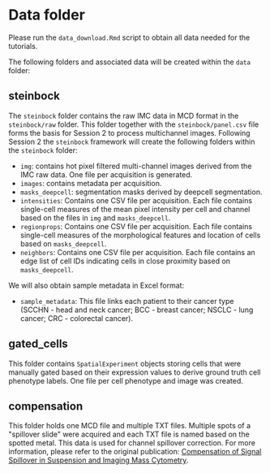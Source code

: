 # Data folder

Please run the `data_download.Rmd` script to obtain all data needed for the tutorials.

The following folders and associated data will be created within the `data` folder:

## steinbock

The `steinbock` folder contains the raw IMC data in MCD format in the `steinbock/raw` folder. This folder together with the `steinbock/panel.csv` file forms the basis for Session 2 to process multichannel images. Following Session 2 the `steinbock` framework will create the following folders within the `steinbock` folder:

* `img`: contains hot pixel filtered multi-channel images derived from the IMC raw data. One file per acquisition is generated.
* `images`: contains metadata per acquisition.
* `masks_deepcell`: segmentation masks derived by deepcell segmentation.
* `intensities`: Contains one CSV file per acquisition. Each file contains single-cell measures of the mean pixel intensity per cell and channel based on the files in `img` and `masks_deepcell`.
* `regionprops`: Contains one CSV file per acquisition. Each file contains single-cell measures of the morphological features and location of cells based on `masks_deepcell`.
* `neighbors`: Contains one CSV file per acquisition. Each file contains an edge list of cell IDs indicating cells in close proximity based on `masks_deepcell`.

We will also obtain sample metadata in Excel format:

* `sample_metadata`: This file links each patient to their cancer type (SCCHN - head and neck cancer; BCC - breast cancer; NSCLC - lung cancer; CRC - colorectal cancer).

## gated_cells

This folder contains `SpatialExperiment` objects storing cells that were manually gated based on their expression values to derive ground truth cell phenotype labels. One file per cell phenotype and image was created.

## compensation

This folder holds one MCD file and multiple TXT files. Multiple spots of a "spillover slide" were acquired and each TXT file is named based on the spotted metal. This data is used for channel spillover correction. For more information, please refer to the original publication: [Compensation of Signal Spillover in Suspension and Imaging Mass Cytometry](https://www.cell.com/cell-systems/fulltext/S2405-4712(18)30063-2).